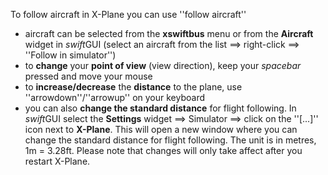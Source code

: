 <!--
    SPDX-FileCopyrightText: Copyright (C) swift Project Community / Contributors
    SPDX-License-Identifier: GFDL-1.3-only
-->

To follow aircraft in X-Plane you can use ''follow aircraft''

  * aircraft can be selected from the **xswiftbus** menu or from the **Aircraft** widget in *swift*GUI (select an aircraft from the list ==> right-click ==> ''Follow in simulator'')
  * to **change** your **point of view** (view direction), keep your *spacebar* pressed and move your mouse
  * to **increase/decrease** the **distance** to the plane, use ''arrowdown''/''arrowup'' on your keyboard
  * you can also **change the standard distance** for flight following.
    In *swift*GUI select the **Settings** widget ==> Simulator ==> click on the ''[...]'' icon next to **X-Plane**.
    This will open a new window where you can change the standard distance for flight following.
    The unit is in metres, 1m = 3.28ft.
    Please note that changes will only take affect after you restart X-Plane.

